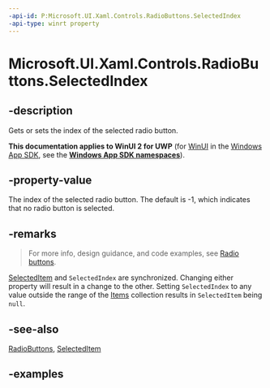 ```yaml
---
-api-id: P:Microsoft.UI.Xaml.Controls.RadioButtons.SelectedIndex
-api-type: winrt property
---
```


# Microsoft.UI.Xaml.Controls.RadioButtons.SelectedIndex

<!--
public static Windows.UI.Xaml.DependencyProperty SelectedIndex { get; set; }
-->

## -description

Gets or sets the index of the selected radio button.

**This documentation applies to WinUI 2 for UWP** (for [WinUI](/windows/apps/winui/winui3/) in the [Windows App SDK](/windows/apps/windows-app-sdk/), see the **[Windows App SDK namespaces](/windows/windows-app-sdk/api/winrt/)**).

## -property-value

The index of the selected radio button. The default is -1, which indicates that no radio button is selected.

## -remarks

> For more info, design guidance, and code examples, see [Radio buttons](/windows/apps/design/controls/radio-button).

[SelectedItem](radiobuttons_selecteditem.md) and `SelectedIndex` are synchronized. Changing either property will result in a change to the other. Setting `SelectedIndex` to any value outside the range of the [Items](radiobuttons_items.md) collection results in `SelectedItem` being `null`.

## -see-also

[RadioButtons](radiobuttons.md), [SelectedItem](radiobuttons_selecteditem.md)

## -examples

